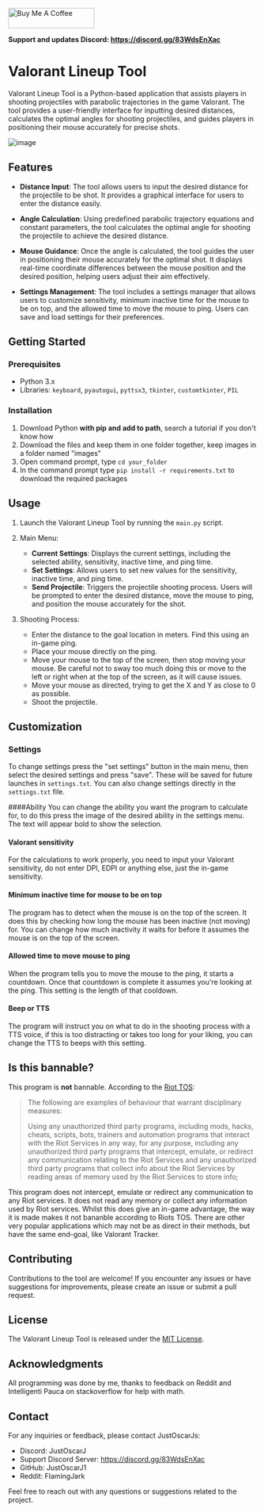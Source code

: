 <a href="https://www.buymeacoffee.com/flamingjark" target="_blank"><img src="https://cdn.buymeacoffee.com/buttons/default-orange.png" alt="Buy Me A Coffee" height="41" width="174"></a>

**Support and updates Discord: https://discord.gg/83WdsEnXac**


# Valorant Lineup Tool

Valorant Lineup Tool is a Python-based application that assists players in shooting projectiles with parabolic trajectories in the game Valorant. The tool provides a user-friendly interface for inputting desired distances, calculates the optimal angles for shooting projectiles, and guides players in positioning their mouse accurately for precise shots.

![image](https://github.com/JustOscarJ1/valorant_lineup_calculator/assets/30467017/f4b7739f-4a3d-4471-accb-b471f7e16477)


## Features

- **Distance Input**: The tool allows users to input the desired distance for the projectile to be shot. It provides a graphical interface for users to enter the distance easily.

- **Angle Calculation**: Using predefined parabolic trajectory equations and constant parameters, the tool calculates the optimal angle for shooting the projectile to achieve the desired distance.

- **Mouse Guidance**: Once the angle is calculated, the tool guides the user in positioning their mouse accurately for the optimal shot. It displays real-time coordinate differences between the mouse position and the desired position, helping users adjust their aim effectively.

- **Settings Management**: The tool includes a settings manager that allows users to customize sensitivity, minimum inactive time for the mouse to be on top, and the allowed time to move the mouse to ping. Users can save and load settings for their preferences.

## Getting Started

### Prerequisites

- Python 3.x
- Libraries: `keyboard`, `pyautogui`, `pyttsx3`, `tkinter`, `customtkinter`, `PIL`

### Installation
1. Download Python **with pip and add to path**, search a tutorial if you don't know how
2. Download the files and keep them in one folder together, keep images in a folder named "images"
3. Open command prompt, type `cd your_folder`
4. In the command prompt type `pip install -r requirements.txt` to download the required packages

## Usage

1. Launch the Valorant Lineup Tool by running the `main.py` script.

2. Main Menu:
   - **Current Settings**: Displays the current settings, including the selected ability, sensitivity, inactive time, and ping time.
   - **Set Settings**: Allows users to set new values for the sensitivity, inactive time, and ping time.
   - **Send Projectile**: Triggers the projectile shooting process. Users will be prompted to enter the desired distance, move the mouse to ping, and position the mouse accurately for the shot.

3. Shooting Process:
    - Enter the distance to the goal location in meters. Find this using an in-game ping.
    - Place your mouse directly on the ping.
    - Move your mouse to the top of the screen, then stop moving your mouse. Be careful not to sway too much doing this or move to the left or right when at the top of the screen, as it will cause issues.
    - Move your mouse as directed, trying to get the X and Y as close to 0 as possible.
    - Shoot the projectile.

## Customization

### Settings

To change settings press the "set settings" button in the main menu, then select the desired settings and press "save". These will be saved for future launches in `settings.txt`. You can also change settings directly in the `settings.txt` file.

####Ability
You can change the ability you want the program to calculate for, to do this press the image of the desired ability in the settings menu. The text will appear bold to show the selection.
#### Valorant sensitivity
For the calculations to work properly, you need to input your Valorant sensitivity, do not enter DPI, EDPI or anything else, just the in-game sensitivity.
#### Minimum inactive time for mouse to be on top
The program has to detect when the mouse is on the top of the screen. It does this by checking how long the mouse has been inactive (not moving) for. You can change how much inactivity it waits for before it assumes the mouse is on the top of the screen.
#### Allowed time to move mouse to ping
When the program tells you to move the mouse to the ping, it starts a countdown. Once that countdown is complete it assumes you're looking at the ping. This setting is the length of that cooldown.
#### Beep or TTS
The program will instruct you on what to do in the shooting process with a TTS voice, if this is too distracting or takes too long for your liking, you can change the TTS to beeps with this setting.

## Is this bannable?

This program is **not** bannable. According to the [Riot TOS](https://www.riotgames.com/en/terms-of-service):

> The following are examples of behaviour that warrant disciplinary measures:
> 
> Using any unauthorized third party programs, including mods, hacks, cheats, scripts, bots, trainers and automation programs that interact with the Riot Services in any way, for any purpose, including any unauthorized third party programs that intercept, emulate, or redirect any communication relating to the Riot Services and any unauthorized third party programs that collect info about the Riot Services by reading areas of memory used by the Riot Services to store info;

This program does not intercept, emulate or redirect any communication to any Riot services. It does not read any memory or collect any information used by Riot services. Whilst this does give an in-game advantage, the way it is made makes it not bananble according to Riots TOS. There are other very popular applications which may not be as direct in their methods, but have the same end-goal, like Valorant Tracker.

## Contributing

Contributions to the tool are welcome! If you encounter any issues or have suggestions for improvements, please create an issue or submit a pull request.

## License

The Valorant Lineup Tool is released under the [MIT License](LICENSE).

## Acknowledgments

All programming was done by me, thanks to feedback on Reddit and Intelligenti Pauca on stackoverflow for help with math.

## Contact

For any inquiries or feedback, please contact JustOscarJs:

- Discord: JustOscarJ
- Support Discord Server: https://discord.gg/83WdsEnXac
- GitHub: JustOscarJ1
- Reddit: FlamingJark

Feel free to reach out with any questions or suggestions related to the project.
